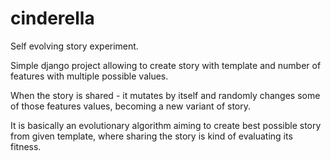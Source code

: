 # cinderella
Self evolving story experiment.

Simple django project allowing to create story with template and number of features with multiple possible values.

When the story is shared - it mutates by itself and randomly changes some of those features values, becoming a new variant of story.

It is basically an evolutionary algorithm aiming to create best possible story from given template,
where sharing the story is kind of evaluating its fitness.
